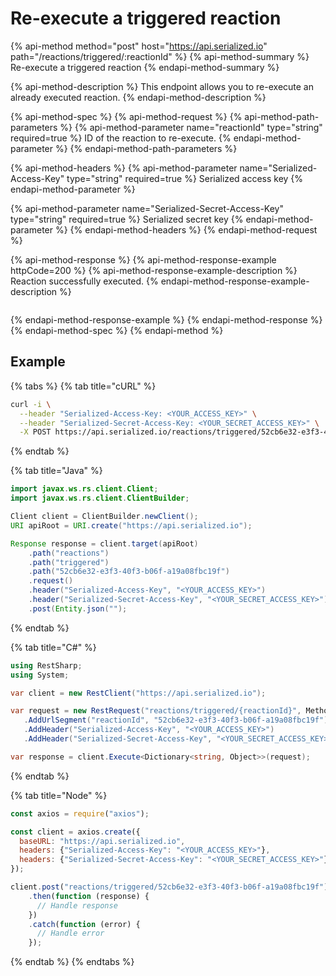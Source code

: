 # Re-execute a triggered reaction

{% api-method method="post" host="https://api.serialized.io" path="/reactions/triggered/:reactionId" %}
{% api-method-summary %}
Re-execute a triggered reaction
{% endapi-method-summary %}

{% api-method-description %}
This endpoint allows you to re-execute an already executed reaction.
{% endapi-method-description %}

{% api-method-spec %}
{% api-method-request %}
{% api-method-path-parameters %}
{% api-method-parameter name="reactionId" type="string" required=true %}
ID of the reaction to re-execute.
{% endapi-method-parameter %}
{% endapi-method-path-parameters %}

{% api-method-headers %}
{% api-method-parameter name="Serialized-Access-Key" type="string" required=true %}
Serialized access key
{% endapi-method-parameter %}

{% api-method-parameter name="Serialized-Secret-Access-Key" type="string" required=true %}
Serialized secret key
{% endapi-method-parameter %}
{% endapi-method-headers %}
{% endapi-method-request %}

{% api-method-response %}
{% api-method-response-example httpCode=200 %}
{% api-method-response-example-description %}
Reaction successfully executed.
{% endapi-method-response-example-description %}

```text

```
{% endapi-method-response-example %}
{% endapi-method-response %}
{% endapi-method-spec %}
{% endapi-method %}

## Example

{% tabs %}
{% tab title="cURL" %}
```bash
curl -i \
  --header "Serialized-Access-Key: <YOUR_ACCESS_KEY>" \
  --header "Serialized-Secret-Access-Key: <YOUR_SECRET_ACCESS_KEY>" \
  -X POST https://api.serialized.io/reactions/triggered/52cb6e32-e3f3-40f3-b06f-a19a08fbc19f
```
{% endtab %}

{% tab title="Java" %}
```java
import javax.ws.rs.client.Client;
import javax.ws.rs.client.ClientBuilder;

Client client = ClientBuilder.newClient();
URI apiRoot = URI.create("https://api.serialized.io");

Response response = client.target(apiRoot)
    .path("reactions")
    .path("triggered")
    .path("52cb6e32-e3f3-40f3-b06f-a19a08fbc19f")
    .request()
    .header("Serialized-Access-Key", "<YOUR_ACCESS_KEY>")
    .header("Serialized-Secret-Access-Key", "<YOUR_SECRET_ACCESS_KEY>")
    .post(Entity.json("");
```
{% endtab %}

{% tab title="C\#" %}
```csharp
using RestSharp;
using System;

var client = new RestClient("https://api.serialized.io");

var request = new RestRequest("reactions/triggered/{reactionId}", Method.POST)
   .AddUrlSegment("reactionId", "52cb6e32-e3f3-40f3-b06f-a19a08fbc19f")
   .AddHeader("Serialized-Access-Key", "<YOUR_ACCESS_KEY>")
   .AddHeader("Serialized-Secret-Access-Key", "<YOUR_SECRET_ACCESS_KEY>");

var response = client.Execute<Dictionary<string, Object>>(request);
```
{% endtab %}

{% tab title="Node" %}
```javascript
const axios = require("axios");

const client = axios.create({
  baseURL: "https://api.serialized.io",
  headers: {"Serialized-Access-Key": "<YOUR_ACCESS_KEY>"},
  headers: {"Serialized-Secret-Access-Key": "<YOUR_SECRET_ACCESS_KEY>"}
});

client.post("reactions/triggered/52cb6e32-e3f3-40f3-b06f-a19a08fbc19f")
    .then(function (response) {
      // Handle response
    })
    .catch(function (error) {
      // Handle error
    });
```
{% endtab %}
{% endtabs %}
